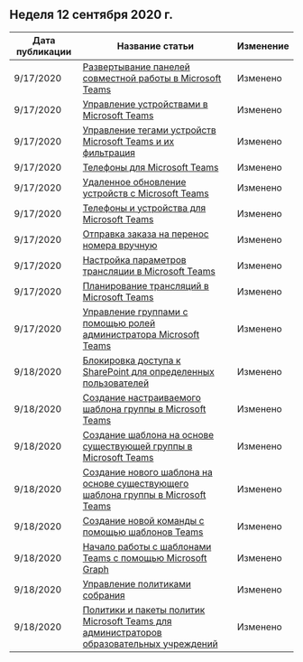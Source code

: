 <!-- This file is generated automatically each week. Changes made to this file will be overwritten.-->




## <a name="week-of-september-14-2020"></a>Неделя 12 сентября 2020 г.


| Дата публикации |Название статьи | Изменение |
|------|------------|--------|
| 9/17/2020 | [Развертывание панелей совместной работы в Microsoft Teams](/MicrosoftTeams/devices/collab-bar-deploy) | Изменено |
| 9/17/2020 | [Управление устройствами в Microsoft Teams](/MicrosoftTeams/devices/device-management) | Изменено |
| 9/17/2020 | [Управление тегами устройств Microsoft Teams и их фильтрация](/MicrosoftTeams/devices/manage-device-tags) | Изменено |
| 9/17/2020 | [Телефоны для Microsoft Teams](/MicrosoftTeams/devices/phones-for-teams) | Изменено |
| 9/17/2020 | [Удаленное обновление устройств с Microsoft Teams](/MicrosoftTeams/devices/remote-update) | Изменено |
| 9/17/2020 | [Телефоны и устройства для Microsoft Teams](/MicrosoftTeams/devices/usb-devices) | Изменено |
| 9/17/2020 | [Отправка заказа на перенос номера вручную](/MicrosoftTeams/phone-number-calling-plans/manually-submit-port-order) | Изменено |
| 9/17/2020 | [Настройка параметров трансляции в Microsoft Teams](/MicrosoftTeams/teams-live-events/configure-teams-live-events) | Изменено |
| 9/17/2020 | [Планирование трансляций в Microsoft Teams](/MicrosoftTeams/teams-live-events/plan-for-teams-live-events) | Изменено |
| 9/17/2020 | [Управление группами с помощью ролей администратора Microsoft Teams](/MicrosoftTeams/using-admin-roles) | Изменено |
| 9/18/2020 | [Блокировка доступа к SharePoint для определенных пользователей](/MicrosoftTeams/block-access-sharepoint) | Изменено |
| 9/18/2020 | [Создание настраиваемого шаблона группы в Microsoft Teams](/MicrosoftTeams/create-a-team-template) | Изменено |
| 9/18/2020 | [Создание шаблона на основе существующей группы в Microsoft Teams](/MicrosoftTeams/create-template-from-existing-team) | Изменено |
| 9/18/2020 | [Создание нового шаблона на основе существующего шаблона группы в Microsoft Teams](/MicrosoftTeams/create-template-from-existing-template) | Изменено |
| 9/18/2020 | [Создание новой команды с помощью шаблонов Teams](/MicrosoftTeams/get-started-with-teams-templates-in-the-admin-console) | Изменено |
| 9/18/2020 | [Начало работы с шаблонами Teams с помощью Microsoft Graph](/MicrosoftTeams/get-started-with-teams-templates) | Изменено |
| 9/18/2020 | [Управление политиками собрания](/MicrosoftTeams/meeting-policies-in-teams) | Изменено |
| 9/18/2020 | [Политики и пакеты политик Microsoft Teams для администраторов образовательных учреждений](/MicrosoftTeams/policy-packages-edu) | Изменено |
